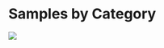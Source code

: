 # Samples by Category

<img src="https://telemetry.sharepointpnp.com/sp-dev-list-formatting/docs/groupings/category" />